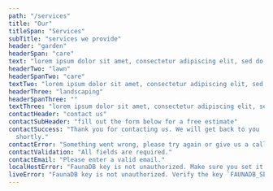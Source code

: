 ```yaml
---
path: "/services"
title: "Our"
titleSpan: "Services"
subTitle: "services we provide"
header: "garden"
headerSpan: "care"
text: "lorem ipsum dolor sit amet, consectetur adipiscing elit, sed do eiusmod tempor incididunt ut labore et dolore magna aliqua. Ut enim ad minim veniam, quis nostrud exercitation ullamco laboris nisi ut aliquip ex ea commodo consequat."
headerTwo: "lawn"
headerSpanTwo: "care"
textTwo: "lorem ipsum dolor sit amet, consectetur adipiscing elit, sed do eiusmod tempor incididunt ut labore et dolore magna aliqua. Ut enim ad minim veniam, quis nostrud exercitation ullamco laboris nisi ut aliquip ex ea commodo consequat"
headerThree: "landscaping"
headerSpanThree: ""
textThree: "lorem ipsum dolor sit amet, consectetur adipiscing elit, sed do eiusmod tempor incididunt ut labore et dolore magna aliqua. Ut enim ad minim veniam, quis nostrud exercitation ullamco laboris nisi ut aliquip ex ea commodo consequat."
contactHeader: "contact us"
contactSubHeader: "fill out the form below for a free estimate"
contactSuccess: "Thank you for contacting us. We will get back to you
  shortly."
contactError: "Something went wrong, please try again or give us a call."
contactValidation: "All fields are required."
contactEmail: "Please enter a valid email."
localHostError: "FaunaDB key is not unauthorized. Make sure you set it in terminal session where you ran `npm start`. Visit http://bit.ly/set-fauna-key for more info"
liveError: "FaunaDB key is not unauthorized. Verify the key `FAUNADB_SERVER_SECRET` set in Netlify enviroment variables is correct"
---
```

